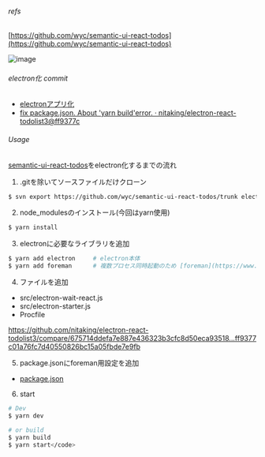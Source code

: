 ###### refs

[https://github.com/wyc/semantic-ui-react-todos](https://github.com/wyc/semantic-ui-react-todos)

![image](https://user-images.githubusercontent.com/10850034/32767957-0f1d3f1a-c959-11e7-8950-1f03e06699ab.png)

###### electron化 commit

*   [electronアプリ化](https://github.com/nitaking/electron-react-todolist3/commit/4d02ed981b50e5effc25224d6f5bcd74095231fe)
*   [fix package.json. About 'yarn build'error. · nitaking/electron-react-todolist3@ff9377c](https://github.com/nitaking/electron-react-todolist3/commit/ff9377c01a76fc7d40550826bc15a05fbde7e9fb)

###### [](https://github.com/nitaking/electron-react-todolist3#usage)Usage

[semantic-ui-react-todos](https://github.com/wyc/semantic-ui-react-todos)をelectron化するまでの流れ

1.  .gitを除いてソースファイルだけクローン

```.sh
$ svn export https://github.com/wyc/semantic-ui-react-todos/trunk electron-react-todolist3
```

2.  node_modulesのインストール(今回はyarn使用)

```.sh
$ yarn install
```

3.  electronに必要なライブラリを追加

```.sh
$ yarn add electron     # electron本体
$ yarn add foreman      # 複数プロセス同時起動のため [foreman](https://www.npmjs.com/package/foreman)</code> 
```

4.  ファイルを追加
- src/electron-wait-react.js
- src/electron-starter.js
- Procfile

https://github.com/nitaking/electron-react-todolist3/compare/675714ddefa7e887e436323b3cfc8d50eca93518...ff9377c01a76fc7d40550826bc15a05fbde7e9fb

5.  package.jsonにforeman用設定を追加

* [package.json](https://github.com/nitaking/electron-react-todolist3/commit/4d02ed981b50e5effc25224d6f5bcd74095231fe#diff-b9cfc7f2cdf78a7f4b91a753d10865a2)

6.  start

```.sh
# Dev
$ yarn dev
```
```.sh
# or build
$ yarn build
$ yarn start</code>
```